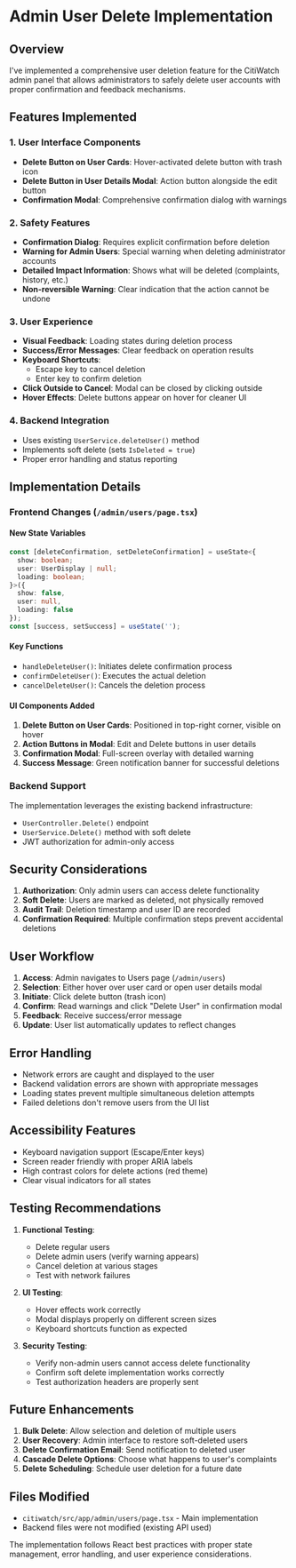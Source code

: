 # Admin User Delete Implementation

## Overview
I've implemented a comprehensive user deletion feature for the CitiWatch admin panel that allows administrators to safely delete user accounts with proper confirmation and feedback mechanisms.

## Features Implemented

### 1. User Interface Components
- **Delete Button on User Cards**: Hover-activated delete button with trash icon
- **Delete Button in User Details Modal**: Action button alongside the edit button
- **Confirmation Modal**: Comprehensive confirmation dialog with warnings

### 2. Safety Features
- **Confirmation Dialog**: Requires explicit confirmation before deletion
- **Warning for Admin Users**: Special warning when deleting administrator accounts
- **Detailed Impact Information**: Shows what will be deleted (complaints, history, etc.)
- **Non-reversible Warning**: Clear indication that the action cannot be undone

### 3. User Experience
- **Visual Feedback**: Loading states during deletion process
- **Success/Error Messages**: Clear feedback on operation results
- **Keyboard Shortcuts**: 
  - Escape key to cancel deletion
  - Enter key to confirm deletion
- **Click Outside to Cancel**: Modal can be closed by clicking outside
- **Hover Effects**: Delete buttons appear on hover for cleaner UI

### 4. Backend Integration
- Uses existing `UserService.deleteUser()` method
- Implements soft delete (sets `IsDeleted = true`)
- Proper error handling and status reporting

## Implementation Details

### Frontend Changes (`/admin/users/page.tsx`)

#### New State Variables
```typescript
const [deleteConfirmation, setDeleteConfirmation] = useState<{
  show: boolean;
  user: UserDisplay | null;
  loading: boolean;
}>({
  show: false,
  user: null,
  loading: false
});
const [success, setSuccess] = useState('');
```

#### Key Functions
- `handleDeleteUser()`: Initiates delete confirmation process
- `confirmDeleteUser()`: Executes the actual deletion
- `cancelDeleteUser()`: Cancels the deletion process

#### UI Components Added
1. **Delete Button on User Cards**: Positioned in top-right corner, visible on hover
2. **Action Buttons in Modal**: Edit and Delete buttons in user details
3. **Confirmation Modal**: Full-screen overlay with detailed warning
4. **Success Message**: Green notification banner for successful deletions

### Backend Support
The implementation leverages the existing backend infrastructure:
- `UserController.Delete()` endpoint
- `UserService.Delete()` method with soft delete
- JWT authorization for admin-only access

## Security Considerations

1. **Authorization**: Only admin users can access delete functionality
2. **Soft Delete**: Users are marked as deleted, not physically removed
3. **Audit Trail**: Deletion timestamp and user ID are recorded
4. **Confirmation Required**: Multiple confirmation steps prevent accidental deletions

## User Workflow

1. **Access**: Admin navigates to Users page (`/admin/users`)
2. **Selection**: Either hover over user card or open user details modal
3. **Initiate**: Click delete button (trash icon)
4. **Confirm**: Read warnings and click "Delete User" in confirmation modal
5. **Feedback**: Receive success/error message
6. **Update**: User list automatically updates to reflect changes

## Error Handling

- Network errors are caught and displayed to the user
- Backend validation errors are shown with appropriate messages
- Loading states prevent multiple simultaneous deletion attempts
- Failed deletions don't remove users from the UI list

## Accessibility Features

- Keyboard navigation support (Escape/Enter keys)
- Screen reader friendly with proper ARIA labels
- High contrast colors for delete actions (red theme)
- Clear visual indicators for all states

## Testing Recommendations

1. **Functional Testing**:
   - Delete regular users
   - Delete admin users (verify warning appears)
   - Cancel deletion at various stages
   - Test with network failures

2. **UI Testing**:
   - Hover effects work correctly
   - Modal displays properly on different screen sizes
   - Keyboard shortcuts function as expected

3. **Security Testing**:
   - Verify non-admin users cannot access delete functionality
   - Confirm soft delete implementation works correctly
   - Test authorization headers are properly sent

## Future Enhancements

1. **Bulk Delete**: Allow selection and deletion of multiple users
2. **User Recovery**: Admin interface to restore soft-deleted users
3. **Delete Confirmation Email**: Send notification to deleted user
4. **Cascade Delete Options**: Choose what happens to user's complaints
5. **Delete Scheduling**: Schedule user deletion for a future date

## Files Modified

- `citiwatch/src/app/admin/users/page.tsx` - Main implementation
- Backend files were not modified (existing API used)

The implementation follows React best practices with proper state management, error handling, and user experience considerations.
